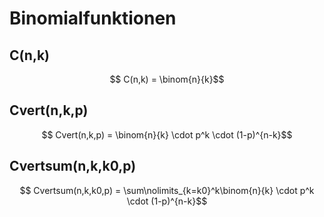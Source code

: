 Binomialfunktionen
================================================================================

C(n,k)
-------------------
$$ C(n,k) = \binom{n}{k}$$

Cvert(n,k,p)
-------------------
$$ Cvert(n,k,p) = \binom{n}{k} \cdot p^k \cdot (1-p)^{n-k}$$

Cvertsum(n,k,k0,p)
-------------------
$$ Cvertsum(n,k,k0,p) = \sum\nolimits_{k=k0}^k\binom{n}{k} \cdot p^k \cdot (1-p)^{n-k}$$

